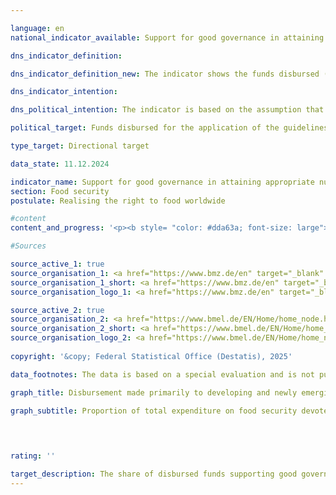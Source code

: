 ```yaml
---

language: en        
national_indicator_available: Support for good governance in attaining appropriate nutrition worldwide        

dns_indicator_definition:         

dns_indicator_definition_new: The indicator shows the funds disbursed (in %) to support good governance with regard to the relevant international standards and recommendations for realising the right to food (defined according to the Global Strategic Framework (GSF) of the Committee on World Food Security (CFS)) as a proportion of total expenditure on food security. Good governance includes a transparent, efficient and effective public sector, an independent judiciary and an effective, accountable and balanced administration at all levels of government.        

dns_indicator_intention:         

dns_political_intention: The indicator is based on the assumption that by promoting the application of international guidelines and recommendations in the area of food security, the food situation can be improved and thus make an important contribution to the fulfilment of SDG 2&nbsp;and the realisation of the right to food.        

political_target: Funds disbursed for the application of the guidelines and recommendations of the UN Committee on World Food Security (CFS) to be increased appropriately as a percentage of total spending on food security by 2030        

type_target: Directional target        

data_state: 11.12.2024        

indicator_name: Support for good governance in attaining appropriate nutrition worldwide        
section: Food security        
postulate: Realising the right to food worldwide        

#content         
content_and_progress: '<p><b style= "color: #dda63a; font-size: large">2.2&nbsp;Support for good governance in attaining appropriate nutrition worldwide</b><br><br>The indicator measures the proportion of public development cooperation funds allocated to food security that can be attributed to the support of <i>good governance</i>. The basis for this classification lies in the international norms and recommendations for the realisation of the right to food, as defined in the Global Strategic Framework (GSF) of the Committee on World Food Security (CFS). Data collection is carried out by the Federal Ministry of Food, Agriculture and Rural Areas (BMLEH) and the Federal Ministry for Economic Cooperation and Development (BMZ). The methodology differs between the years before and after 2019.<br><br>In 2016&nbsp;and 2018, Official Development Assistance (ODA) projects in the field of food security were classified as contributions to the promotion of good governance if:<br>a) a guideline or recommendation of the CFS GSF on food security was explicitly mentioned in the objectives, results framework, or project description; or<br>b) a central substantive element of such a guideline or recommendation constituted a significant component of the project, and the project simultaneously aimed to strengthen legal, institutional, or policy frameworks.<br><br>From 2020&nbsp;onwards, data collection has been based on OECD-DAC data. Projects are deemed to contribute to the promotion of good governance in the field of food security if they:<br>a) contain a Common Reporting Standard (CRS) code and relevant keywords relating to food security; and<br>b) include a governance-related marker and keywords covering the core elements of a guideline or recommendation of the CFS GSF.<br><br>Due to the change in methodology, results before and after 2019&nbsp;are only partially comparable.<br><br>As the indicator is expressed as a proportion of total expenditure related to food security, it does not provide information on trends in absolute expenditure on food security, nor on the total volume of support for good governance in this field. Germany’s total ODA disbursements increased markedly from 22,368&nbsp;million euros in 2016&nbsp;to 29,165&nbsp;million euros in 2022. Public expenditure on food security also rose steadily over the same period&nbsp;–&nbsp;both in absolute terms, from 887&nbsp;million euros in 2016&nbsp;to 2,461&nbsp;million euros in 2022, and in relative terms, from 4.0% to 8.4% of total ODA disbursements.<br><br>Public development expenditure aimed at supporting good governance in the area of food security increased by around 40% from 148&nbsp;million euros in 2016&nbsp;to 207&nbsp;million euros in 2022. However, this growth was lower than the overall increase in food security expenditure, resulting in a decline in the indicator value: while in 2016, 16.7% of food security expenditure was attributed to good governance support, this share had fallen to 8.4% by 2022. Relative to total public development expenditure, spending on both governance and food security remains comparatively small. In 2022, total ODA expenditure amounted to approximately 29&nbsp;billion euros, of which only 0.7% was allocated to measures supporting good governance in the area of food security.</p>'                

#Sources        

source_active_1: true
source_organisation_1: <a href="https://www.bmz.de/en" target="_blank" onclick="return confirm_alert('the Federal Ministry of Economic Cooperation and Development', 'En')">Federal Ministry of Economic Cooperation and Development</a>
source_organisation_1_short: <a href="https://www.bmz.de/en" target="_blank" onclick="return confirm_alert('the Federal Ministry of Economic Cooperation and Development', 'En')">Federal Ministry of Economic Cooperation and Development</a>
source_organisation_logo_1: <a href="https://www.bmz.de/en" target="_blank" onclick="return confirm_alert('the Federal Ministry of Economic Cooperation and Development', 'En')"><img src="https://dns-indikatoren.de/public/OrgImgEn/bmz.png" alt="Federal Ministry of Economic Cooperation and Development" title=" Click here to visit the homepage of the organizationFederal Ministry of Economic Cooperation and Development" style="height:60px; width:148px; border:transparent"/></a>

source_active_2: true
source_organisation_2: <a href="https://www.bmel.de/EN/Home/home_node.html" target="_blank" onclick="return confirm_alert('the Federal Ministry of Agriculture, Food and Regional Identity', 'En')">Federal Ministry of Agriculture, Food and Regional Identity</a>
source_organisation_2_short: <a href="https://www.bmel.de/EN/Home/home_node.html" target="_blank" onclick="return confirm_alert('the Federal Ministry of Agriculture, Food and Regional Identity', 'En')">Federal Ministry of Agriculture, Food and Regional Identity</a>
source_organisation_logo_2: <a href="https://www.bmel.de/EN/Home/home_node.html" target="_blank" onclick="return confirm_alert('the Federal Ministry of Agriculture, Food and Regional Identity', 'En')"><img src="https://dns-indikatoren.de/public/OrgImgEn/bmleh.png" alt="Federal Ministry of Agriculture, Food and Regional Identity" title=" Click here to visit the homepage of the organizationFederal Ministry of Agriculture, Food and Regional Identity" style="height:60px; width:148px; border:transparent"/></a>
        
copyright: '&copy; Federal Statistical Office (Destatis), 2025'        

data_footnotes: The data is based on a special evaluation and is not publicly available.<br>• Due to methodological changes, the results from 2020 are only comparable with previous years to a limited extent.<br>• The guidelines and recommendations of the United Nations Committee on World Food Security (CFS) are not legally binding.        

graph_title: Disbursement made primarily to developing and newly emerging countries to support good governance in the context of efforts to promote food security        

graph_subtitle: Proportion of total expenditure on food security devoted to good governance        

        

                        
rating: ''        

target_description: The share of disbursed funds supporting good governance in food security in total food security expenditure should be increased.<br><br>• The current trend is moving contrary to the target. A conclusive assessment of indicator 2.2 is not possible. Too few data points.        
---
```


